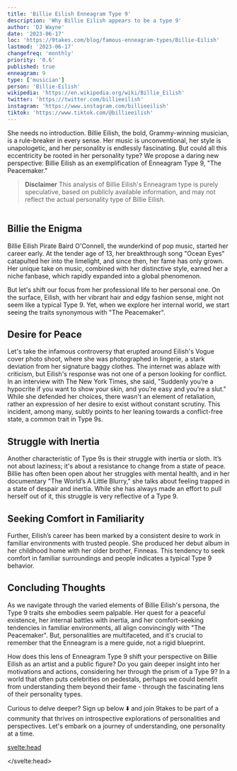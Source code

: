 ```yaml
---
title: 'Billie Eilish Enneagram Type 9'
description: 'Why Billie Eilish appears to be a type 9'
author: 'DJ Wayne'
date: '2023-06-17'
loc: 'https://9takes.com/blog/famous-enneagram-types/Billie-Eilish'
lastmod: '2023-06-17'
changefreq: 'monthly'
priority: '0.6'
published: true
enneagram: 9
type: ['musician']
person: 'Billie-Eilish'
wikipedia: 'https://en.wikipedia.org/wiki/Billie_Eilish'
twitter: 'https://twitter.com/billieeilish'
instagram: 'https://www.instagram.com/billieeilish'
tiktok: 'https://www.tiktok.com/@billieeilish'
---
```


<script>
	import  PopCard  from "../../../lib/components/atoms/PopCard.svelte";
</script>

<p class="firstLetter">She needs no introduction. Billie Eilish, the bold, Grammy-winning musician, is a rule-breaker in every sense. Her music is unconventional, her style is unapologetic, and her personality is endlessly fascinating. But could all this eccentricity be rooted in her personality type? We propose a daring new perspective: Billie Eilish as an exemplification of Enneagram Type 9, "The Peacemaker."</p>

> **Disclaimer** This analysis of Billie Eilish's Enneagram type is purely speculative, based on publicly available information, and may not reflect the actual personality type of Billie Eilish.

<div
	style="display: flex;
    justify-content: center;
    margin: 1rem 0;
	"
>
	<PopCard
		image={`/types/9s/${'Billie-Eilish'}.webp`}
		showIcon={false}
		displayText="Billie Eilish"
		subtext=""
	/>
</div>

## Billie the Enigma

Billie Eilish Pirate Baird O'Connell, the wunderkind of pop music, started her career early. At the tender age of 13, her breakthrough song "Ocean Eyes" catapulted her into the limelight, and since then, her fame has only grown. Her unique take on music, combined with her distinctive style, earned her a niche fanbase, which rapidly expanded into a global phenomenon.

But let's shift our focus from her professional life to her personal one. On the surface, Eilish, with her vibrant hair and edgy fashion sense, might not seem like a typical Type 9. Yet, when we explore her internal world, we start seeing the traits synonymous with "The Peacemaker".

## Desire for Peace

Let's take the infamous controversy that erupted around Eilish's Vogue cover photo shoot, where she was photographed in lingerie, a stark deviation from her signature baggy clothes. The internet was ablaze with criticism, but Eilish's response was not one of a person looking for conflict. In an interview with The New York Times, she said, "Suddenly you’re a hypocrite if you want to show your skin, and you’re easy and you’re a slut." While she defended her choices, there wasn't an element of retaliation, rather an expression of her desire to exist without constant scrutiny. This incident, among many, subtly points to her leaning towards a conflict-free state, a common trait in Type 9s.

## Struggle with Inertia

Another characteristic of Type 9s is their struggle with inertia or sloth. It’s not about laziness; it's about a resistance to change from a state of peace. Billie has often been open about her struggles with mental health, and in her documentary "The World’s A Little Blurry," she talks about feeling trapped in a state of despair and inertia. While she has always made an effort to pull herself out of it, this struggle is very reflective of a Type 9.

## Seeking Comfort in Familiarity

Further, Eilish’s career has been marked by a consistent desire to work in familiar environments with trusted people. She produced her debut album in her childhood home with her older brother, Finneas. This tendency to seek comfort in familiar surroundings and people indicates a typical Type 9 behavior.

## Concluding Thoughts

As we navigate through the varied elements of Billie Eilish's persona, the Type 9 traits she embodies seem palpable. Her quest for a peaceful existence, her internal battles with inertia, and her comfort-seeking tendencies in familiar environments, all align convincingly with "The Peacemaker". But, personalities are multifaceted, and it's crucial to remember that the Enneagram is a mere guide, not a rigid blueprint.

How does this lens of Enneagram Type 9 shift your perspective on Billie Eilish as an artist and a public figure? Do you gain deeper insight into her motivations and actions, considering her through the prism of a Type 9? In a world that often puts celebrities on pedestals, perhaps we could benefit from understanding them beyond their fame - through the fascinating lens of their personality types.

Curious to delve deeper? Sign up below ⬇️ and join 9takes to be part of a community that thrives on introspective explorations of personalities and perspectives. Let's embark on a journey of understanding, one personality at a time.

<svelte:head>

</svelte:head>
